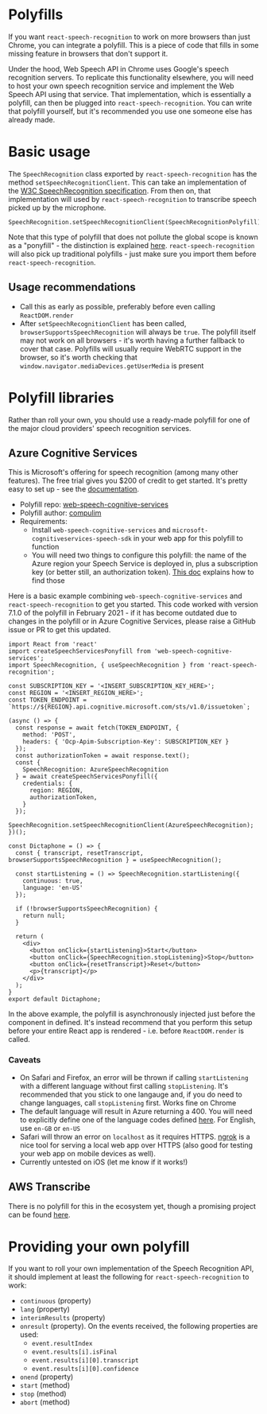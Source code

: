 # Polyfills

If you want `react-speech-recognition` to work on more browsers than just Chrome, you can integrate a polyfill. This is a piece of code that fills in some missing feature in browsers that don't support it.

Under the hood, Web Speech API in Chrome uses Google's speech recognition servers. To replicate this functionality elsewhere, you will need to host your own speech recognition service and implement the Web Speech API using that service. That implementation, which is essentially a polyfill, can then be plugged into `react-speech-recognition`. You can write that polyfill yourself, but it's recommended you use one someone else has already made.

# Basic usage

The `SpeechRecognition` class exported by `react-speech-recognition` has the method `setSpeechRecognitionClient`. This can take an implementation of the [W3C SpeechRecognition specification](https://wicg.github.io/speech-api/#speechreco-section). From then on, that implementation will used by `react-speech-recognition` to transcribe speech picked up by the microphone.

```
SpeechRecognition.setSpeechRecognitionClient(SpeechRecognitionPolyfill)
```

Note that this type of polyfill that does not pollute the global scope is known as a "ponyfill" - the distinction is explained [here](https://ponyfoo.com/articles/polyfills-or-ponyfills). `react-speech-recognition` will also pick up traditional polyfills - just make sure you import them before `react-speech-recognition`.

## Usage recommendations
* Call this as early as possible, preferably before even calling `ReactDOM.render`
* After `setSpeechRecognitionClient` has been called, `browserSupportsSpeechRecognition` will always be `true`. The polyfill itself may not work on all browsers - it's worth having a further fallback to cover that case. Polyfills will usually require WebRTC support in the browser, so it's worth checking that `window.navigator.mediaDevices.getUserMedia` is present

# Polyfill libraries

Rather than roll your own, you should use a ready-made polyfill for one of the major cloud providers' speech recognition services.

## Azure Cognitive Services

This is Microsoft's offering for speech recognition (among many other features). The free trial gives you $200 of credit to get started. It's pretty easy to set up - see the [documentation](https://docs.microsoft.com/en-us/azure/cognitive-services/speech-service/).

* Polyfill repo: [web-speech-cognitive-services](https://github.com/compulim/web-speech-cognitive-services)
* Polyfill author: [compulim](https://github.com/compulim)
* Requirements:
  * Install `web-speech-cognitive-services` and `microsoft-cognitiveservices-speech-sdk` in your web app for this polyfill to function
  * You will need two things to configure this polyfill: the name of the Azure region your Speech Service is deployed in, plus a subscription key (or better still, an authorization token). [This doc](https://docs.microsoft.com/en-us/azure/cognitive-services/speech-service/overview#find-keys-and-region) explains how to find those

Here is a basic example combining `web-speech-cognitive-services` and `react-speech-recognition` to get you started. This code worked with version 7.1.0 of the polyfill in February 2021 - if it has become outdated due to changes in the polyfill or in Azure Cognitive Services, please raise a GitHub issue or PR to get this updated.

```
import React from 'react'
import createSpeechServicesPonyfill from 'web-speech-cognitive-services';
import SpeechRecognition, { useSpeechRecognition } from 'react-speech-recognition';

const SUBSCRIPTION_KEY = '<INSERT_SUBSCRIPTION_KEY_HERE>';
const REGION = '<INSERT_REGION_HERE>';
const TOKEN_ENDPOINT = `https://${REGION}.api.cognitive.microsoft.com/sts/v1.0/issuetoken`;

(async () => {
  const response = await fetch(TOKEN_ENDPOINT, { 
    method: 'POST', 
    headers: { 'Ocp-Apim-Subscription-Key': SUBSCRIPTION_KEY } 
  });
  const authorizationToken = await response.text();
  const {
    SpeechRecognition: AzureSpeechRecognition
  } = await createSpeechServicesPonyfill({
    credentials: {
      region: REGION,
      authorizationToken,
    }
  });
  SpeechRecognition.setSpeechRecognitionClient(AzureSpeechRecognition);
})();

const Dictaphone = () => {
  const { transcript, resetTranscript, browserSupportsSpeechRecognition } = useSpeechRecognition();

  const startListening = () => SpeechRecognition.startListening({
    continuous: true,
    language: 'en-US'
  });

  if (!browserSupportsSpeechRecognition) {
    return null;
  }

  return (
    <div>
      <button onClick={startListening}>Start</button>
      <button onClick={SpeechRecognition.stopListening}>Stop</button>
      <button onClick={resetTranscript}>Reset</button>
      <p>{transcript}</p>
    </div>
  );
}
export default Dictaphone;
```

In the above example, the polyfill is asynchronously injected just before the component in defined. It's instead recommend that you perform this setup before your entire React app is rendered - i.e. before `ReactDOM.render` is called.

### Caveats
* On Safari and Firefox, an error will be thrown if calling `startListening` with a different language without first calling `stopListening`. It's recommended that you stick to one langauge and, if you do need to change languages, call `stopListening` first. Works fine on Chrome
* The default language will result in Azure returning a 400. You will need to explicitly define one of the language codes defined [here](https://docs.microsoft.com/en-us/azure/cognitive-services/speech-service/language-support). For English, use `en-GB` or `en-US`
* Safari will throw an error on `localhost` as it requires HTTPS. [ngrok](https://ngrok.com/) is a nice tool for serving a local web app over HTTPS (also good for testing your web app on mobile devices as well).
* Currently untested on iOS (let me know if it works!)

## AWS Transcribe

There is no polyfill for this in the ecosystem yet, though a promising project can be found [here](https://github.com/ceuk/speech-recognition-aws-polyfill).

# Providing your own polyfill

If you want to roll your own implementation of the Speech Recognition API, it should implement at least the following for `react-speech-recognition` to work:
* `continuous` (property)
* `lang` (property)
* `interimResults` (property)
* `onresult` (property). On the events received, the following properties are used:
  * `event.resultIndex`
  * `event.results[i].isFinal`
  * `event.results[i][0].transcript`
  * `event.results[i][0].confidence`
* `onend` (property)
* `start` (method)
* `stop` (method)
* `abort` (method)

